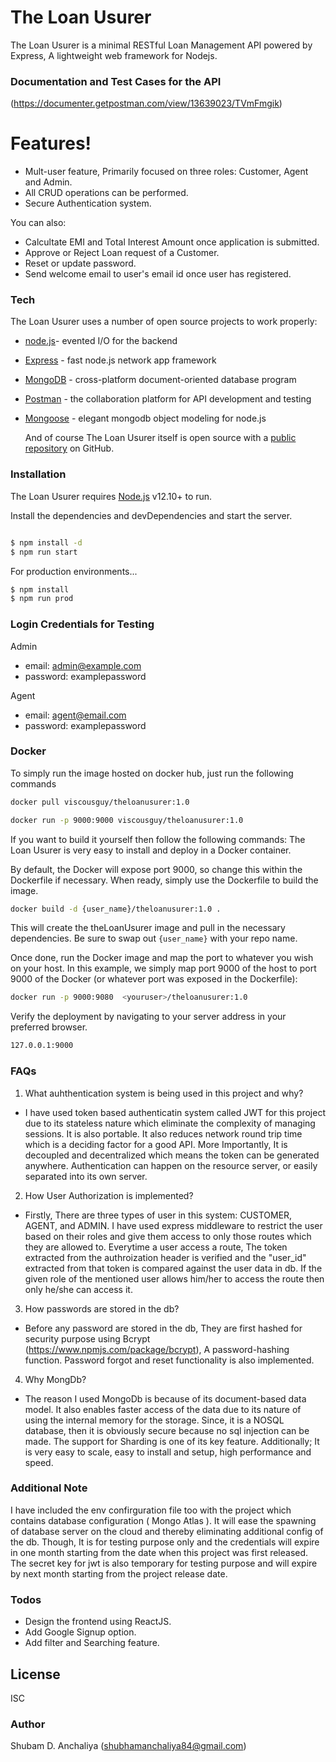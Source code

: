 # The Loan Usurer




The Loan Usurer is a minimal RESTful Loan Management API powered by Express, A lightweight web framework for Nodejs.

  
### Documentation and Test Cases for the API

(https://documenter.getpostman.com/view/13639023/TVmFmgik)


#  Features!

  - Mult-user feature, Primarily focused on three roles: Customer, Agent and Admin.
  - All CRUD operations can be performed.
  - Secure Authentication system.


You can also:
  - Calcultate EMI and Total Interest Amount once application is submitted.
  - Approve or Reject Loan request of a Customer.
  - Reset or update password.
  - Send welcome email to user's email id once user has registered.
  


### Tech

The Loan Usurer uses a number of open source projects to work properly:

* [node.js](https://nodejs.org/en/)- evented I/O for the backend
* [Express](https://expressjs.com/) - fast node.js network app framework 
* [MongoDB](https://www.mongodb.com//) - cross-platform document-oriented database program
* [Postman](https://www.postman.com/) - the collaboration platform for API development and testing
* [Mongoose](https://mongoosejs.com/) - elegant mongodb object modeling for node.js
  
  
  And of course The Loan Usurer itself is open source with a [public repository](https://github.com/ViscousGuy/theLoanUsurer)
 on GitHub.

### Installation

The Loan Usurer requires [Node.js](https://nodejs.org/) v12.10+ to run.

Install the dependencies and devDependencies and start the server.

```sh

$ npm install -d
$ npm run start
```

For production environments...

```sh
$ npm install 
$ npm run prod
```

### Login Credentials for Testing

Admin 
 - email: admin@example.com
 - password: examplepassword

Agent
 - email: agent@email.com
 - password: examplepassword
### Docker

To simply run the image hosted on docker hub, just run the following commands

```sh
docker pull viscousguy/theloanusurer:1.0
```

```sh
docker run -p 9000:9000 viscousguy/theloanusurer:1.0
```
If you want to build it yourself then follow the following commands: 
The Loan Usurer is very easy to install and deploy in a Docker container.

By default, the Docker will expose port 9000, so change this within the Dockerfile if necessary. When ready, simply use the Dockerfile to build the image.

```sh
docker build -d {user_name}/theloanusurer:1.0 .
```
This will create the theLoanUsurer image and pull in the necessary dependencies. Be sure to swap out `{user_name}` with your repo name.

Once done, run the Docker image and map the port to whatever you wish on your host. In this example, we simply map port 9000 of the host to port 9000 of the Docker (or whatever port was exposed in the Dockerfile):

```sh
docker run -p 9000:9080  <youruser>/theloanusurer:1.0
```

Verify the deployment by navigating to your server address in your preferred browser.

```sh
127.0.0.1:9000
```
### FAQs

1. What auhthentication system is being used in this project and why?
- I have used token based authenticatin system called JWT for this project due to its stateless nature which eliminate the complexity of managing sessions. It is also portable. It also reduces network round trip time which is a deciding factor for a good API. More Importantly, It is decoupled and decentralized which means the token can be generated anywhere. Authentication can happen on the resource server, or easily separated into its own server.

2. How User Authorization is implemented?
- Firstly, There are three types of user in this system: CUSTOMER, AGENT, and ADMIN. I have used express middleware to restrict the user based on their roles and give them access to only those routes which they are allowed to. Everytime a user access a route, The token extracted from the authroization header is verified and the "user_id" extracted from that token is compared against the user data in db. If the given role of the mentioned user allows him/her to access the route then only he/she can access it.

3. How passwords are stored in the db?
- Before any password are stored in the db, They are first hashed for security purpose using Bcrypt (https://www.npmjs.com/package/bcrypt), A password-hashing function. Password forgot and reset functionality is also implemented.

4. Why MongDb?
- The reason I used MongoDb is because of its document-based data model. It also enables faster access of the data due to its nature of using the internal memory for the storage. Since, it is a NOSQL database, then it is obviously secure because no sql injection can be made. The support for Sharding is one of its key feature. Additionally; It is very easy to scale, easy to install and setup, high performance and speed. 
    


### Additional Note

I have included the env confirguration file too with the project which contains database configuration ( Mongo Atlas ). It will ease the spawning of database server on the cloud and thereby eliminating additional config of the db. Though, It is for testing purpose only and the credentials will expire in one month starting from the date when this project was first released. 
The secret key for jwt is also temporary for testing purpose and will expire by next month starting from the project release date.
### Todos

 - Design the frontend using ReactJS.
 - Add Google Signup option.
 - Add filter and Searching feature.

License
----

ISC

### Author

Shubam D. Anchaliya (shubhamanchaliya84@gmail.com)




